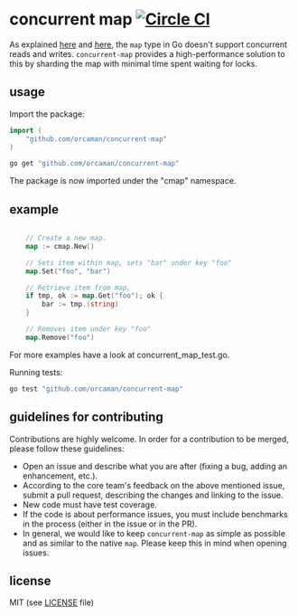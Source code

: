# concurrent map [![Circle CI](https://circleci.com/gh/orcaman/concurrent-map.png?style=badge)](https://circleci.com/gh/orcaman/concurrent-map)

As explained [here](http://golang.org/doc/faq#atomic_maps) and [here](http://blog.golang.org/go-maps-in-action), the `map` type in Go doesn't support concurrent reads and writes. `concurrent-map` provides a high-performance solution to this by sharding the map with minimal time spent waiting for locks.

## usage

Import the package:

```go
import (
	"github.com/orcaman/concurrent-map"
)

```

```bash
go get "github.com/orcaman/concurrent-map"
```

The package is now imported under the "cmap" namespace.

## example

```go

	// Create a new map.
	map := cmap.New()

	// Sets item within map, sets "bar" under key "foo"
	map.Set("foo", "bar")

	// Retrieve item from map.
	if tmp, ok := map.Get("foo"); ok {
		bar := tmp.(string)
	}

	// Removes item under key "foo"
	map.Remove("foo")

```

For more examples have a look at concurrent_map_test.go.

Running tests:

```bash
go test "github.com/orcaman/concurrent-map"
```

## guidelines for contributing

Contributions are highly welcome. In order for a contribution to be merged, please follow these guidelines:
- Open an issue and describe what you are after (fixing a bug, adding an enhancement, etc.).
- According to the core team's feedback on the above mentioned issue, submit a pull request, describing the changes and linking to the issue.
- New code must have test coverage.
- If the code is about performance issues, you must include benchmarks in the process (either in the issue or in the PR).
- In general, we would like to keep `concurrent-map` as simple as possible and as similar to the native `map`. Please keep this in mind when opening issues.

## license
MIT (see [LICENSE](https://github.com/orcaman/concurrent-map/blob/master/LICENSE) file)
